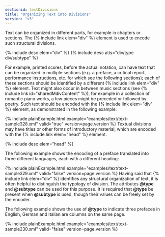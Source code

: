```yaml
---
sectionid: textDivisions
title: "Organizing Text into Divisions"
version: "v3"
---
```


Text can be organized in different parts, for example in chapters or sections. The
{% include link elem="div" %} element is used to encode such structural divisions.



{% include desc elem="div" %}
{% include desc atts="div/type div/subtype" %}




For example, printed scores, before the actual notation, can have text that can be
organized
in multiple sections (e.g. a preface, a critical report, performance instructions,
etc. for
which see the following sections); each of these sections should be identified by
a different
{% include link elem="div" %} element. Text might also occur in between music sections (see {% include link id="sharedMdivContent" %}), for example in a collection of romantic piano works, a few
pieces might be preceded or followed by poetry. Such text should be encoded with the
{% include link elem="div" %} element, as demonstrated in the following example:

{% include plainExample.html example="examples/text/text-sample328.xml" valid="true" version=page.version %}
Textual divisions may have titles or other forms of introductory material, which are
encoded
with the {% include link elem="head" %} element.



{% include desc elem="head" %}




The following example shows the encoding of a preface translated into three different
languages, each with a different heading:

{% include plainExample.html example="examples/text/text-sample329.xml" valid="false" version=page.version %}
Having said that {% include link elem="div" %} identifies any structural organization of text, it
is often helpful to distinguish the typology of division. The attributes **@type** and
**@subtype** can be used for this purpose. It is required that **@type** be
present when **@subtype** is used, though their values can be freely set by the
encoder.

The following example shows the use of **@type** to indicate three prefaces in English,
German and Italian are columns on the same page.

{% include plainExample.html example="examples/text/text-sample330.xml" valid="false" version=page.version %}

